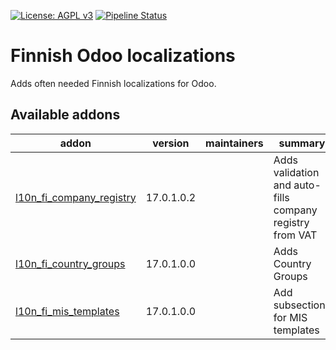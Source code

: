 [![License: AGPL v3](https://img.shields.io/badge/License-AGPL%20v3-blue.svg)](https://www.gnu.org/licenses/agpl-3.0)
[![Pipeline Status](https://gitlab.com/tawasta/odoo/l10n-finland/badges/17.0-dev/pipeline.svg)](https://gitlab.com/tawasta/odoo/l10n-finland/-/pipelines/)

Finnish Odoo localizations
==========================

Adds often needed Finnish localizations for Odoo.

[//]: # (addons)

Available addons
----------------
addon | version | maintainers | summary
--- | --- | --- | ---
[l10n_fi_company_registry](l10n_fi_company_registry/) | 17.0.1.0.2 |  | Adds validation and auto-fills company registry from VAT
[l10n_fi_country_groups](l10n_fi_country_groups/) | 17.0.1.0.0 |  | Adds Country Groups
[l10n_fi_mis_templates](l10n_fi_mis_templates/) | 17.0.1.0.0 |  | Add subsections for MIS templates

[//]: # (end addons)
